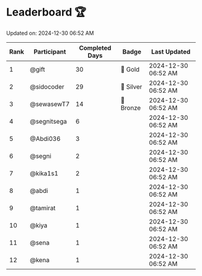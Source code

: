 # Leaderboard 🏆

Updated on: 2024-12-30 06:52 AM

| Rank | Participant       | Completed Days | Badge      | Last Updated         |
|------|-------------------|----------------|------------|----------------------|
| 1    | @gift             | 30             | 🏅 Gold     | 2024-12-30 06:52 AM |
| 2    | @sidocoder        | 29             | 🥈 Silver   | 2024-12-30 06:52 AM |
| 3    | @sewasewT7        | 14             | 🥉 Bronze   | 2024-12-30 06:52 AM |
| 4    | @segnitsega       | 6              |            | 2024-12-30 06:52 AM |
| 5    | @Abdi036          | 3              |            | 2024-12-30 06:52 AM |
| 6    | @segni            | 2              |            | 2024-12-30 06:52 AM |
| 7    | @kika1s1          | 2              |            | 2024-12-30 06:52 AM |
| 8    | @abdi             | 1              |            | 2024-12-30 06:52 AM |
| 9    | @tamirat          | 1              |            | 2024-12-30 06:52 AM |
| 10   | @kiya             | 1              |            | 2024-12-30 06:52 AM |
| 11   | @sena             | 1              |            | 2024-12-30 06:52 AM |
| 12   | @kena             | 1              |            | 2024-12-30 06:52 AM |
